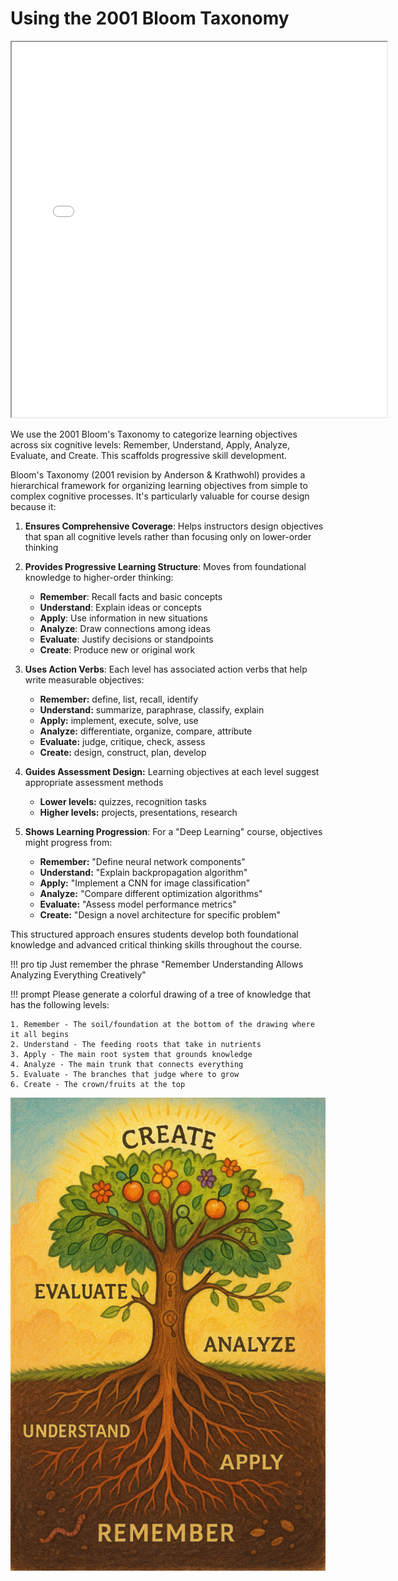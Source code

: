 # Using the 2001 Bloom Taxonomy

<iframe src="../sims/blooms-taxonomy/main.html" height="600px" width="600px" scrolling="no" style="overflow: hidden"></iframe>

We use the 2001 Bloom's Taxonomy to categorize learning objectives across six cognitive levels: Remember, Understand, Apply, Analyze, Evaluate, and Create. This scaffolds progressive skill development.

Bloom's Taxonomy (2001 revision by Anderson & Krathwohl) provides a hierarchical framework for organizing learning objectives from simple to complex cognitive processes. It's particularly valuable for course design because it:

1.  **Ensures Comprehensive Coverage**: Helps instructors design objectives that span all cognitive levels rather than focusing only on lower-order thinking

2.  **Provides Progressive Learning Structure**: Moves from foundational knowledge to higher-order thinking:

    -   **Remember**: Recall facts and basic concepts
    -   **Understand**: Explain ideas or concepts
    -   **Apply**: Use information in new situations
    -   **Analyze**: Draw connections among ideas
    -   **Evaluate**: Justify decisions or standpoints
    -   **Create**: Produce new or original work

3.  **Uses Action Verbs**: Each level has associated action verbs that help write measurable objectives:

    -   **Remember:** define, list, recall, identify
    -   **Understand:** summarize, paraphrase, classify, explain
    -   **Apply:** implement, execute, solve, use
    -   **Analyze:** differentiate, organize, compare, attribute
    -   **Evaluate:** judge, critique, check, assess
    -   **Create:** design, construct, plan, develop

4.  **Guides Assessment Design:** Learning objectives at each level suggest appropriate assessment methods

    -   **Lower levels:** quizzes, recognition tasks
    -   **Higher levels:** projects, presentations, research

5.  **Shows Learning Progression**: For a "Deep Learning" course, objectives might progress from:

    -   **Remember:** "Define neural network components"
    -   **Understand:** "Explain backpropagation algorithm"
    -   **Apply:** "Implement a CNN for image classification"
    -   **Analyze:** "Compare different optimization algorithms"
    -   **Evaluate:** "Assess model performance metrics"
    -   **Create:** "Design a novel architecture for specific problem"

This structured approach ensures students develop both foundational knowledge and advanced critical thinking skills throughout the course.

!!! pro tip
    Just remember the phrase "Remember Understanding Allows Analyzing Everything Creatively"

!!! prompt
    Please generate a colorful drawing of a tree of knowledge that has the following levels:

    1. Remember - The soil/foundation at the bottom of the drawing where it all begins
    2. Understand - The feeding roots that take in nutrients
    3. Apply - The main root system that grounds knowledge
    4. Analyze - The main trunk that connects everything
    5. Evaluate - The branches that judge where to grow
    6. Create - The crown/fruits at the top

![](../img/bloom-tree.png)
